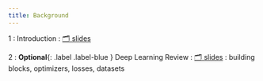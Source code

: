 ```yaml
---
title: Background
---
```


1
: Introduction
    : [🗂️ slides](https://docs.google.com/presentation/d/1vP4s1oxomdg3uU5PiV5EnSaiA6kSNcMxtI3L9wRhubQ/edit?usp=sharing)

2
: **Optional**{: .label .label-blue } Deep Learning Review
  : [🗂️ slides](https://docs.google.com/presentation/d/1u9LLRKveYo9N4oSmZhzT1LOP9WfTwpcnmyHBqAA6Cxw/edit#slide=id.g60c1429d79_0_0)
: building blocks, optimizers, losses, datasets
